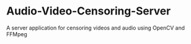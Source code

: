 # Audio-Video-Censoring-Server
A server application for censoring videos and audio using OpenCV and FFMpeg
